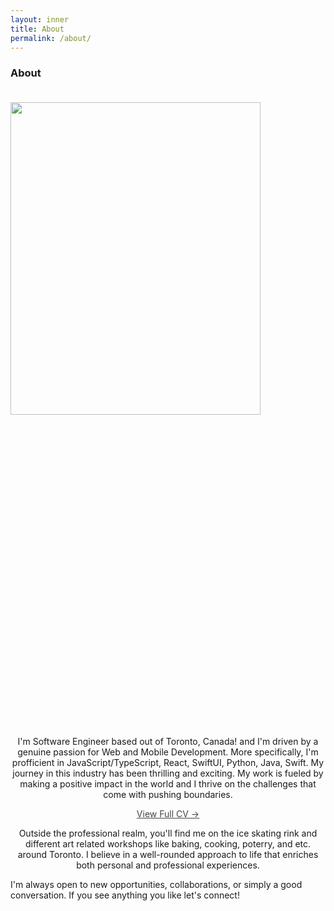 ```yaml
---
layout: inner
title: About
permalink: /about/
---
```

### About
<p style="padding-bottom:500px">
<img class="col-md-2 col-md-offset-3" src="../img/me.JPG" style="width: 400px;
      height: 500px; padding-top: 20px ">
</p>
 
<p align="center">
I'm Software Engineer based out of Toronto, Canada! and I'm driven by a genuine passion for Web and Mobile Development. More specifically, I'm profficient in JavaScript/TypeScript, React, SwiftUI, Python, Java, Swift. My journey in this industry has been thrilling and exciting. My work is fueled by making a positive impact in the world and I thrive on the challenges that come with pushing boundaries.

</p>

<p align="center">
  <a href="https://read.cv/joharido" title="Donya Johari CV" style="color: rgb(68, 68, 68);">
    <span style="caret-color: #444444;">View Full CV&nbsp;→</span>
  </a>
</p>

<p align="center">
Outside the professional realm, you'll find me on the ice skating rink and different art related workshops like baking, cooking, poterry, and etc. around Toronto. I believe in a well-rounded approach to life that enriches both personal and professional experiences.

I'm always open to new opportunities, collaborations, or simply a good conversation. If you see anything you like let's connect!
</p>



